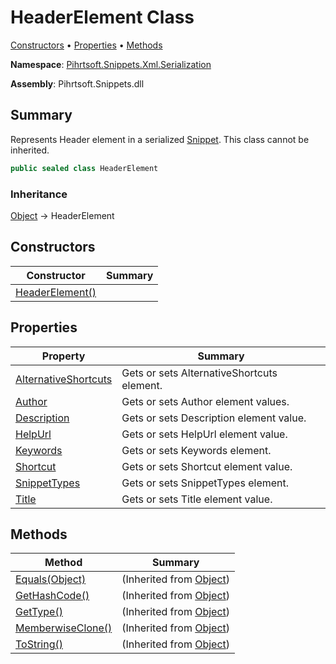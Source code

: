 # HeaderElement Class

[Constructors](#constructors) &#x2022; [Properties](#properties) &#x2022; [Methods](#methods)

**Namespace**: [Pihrtsoft.Snippets.Xml.Serialization](../README.md)

**Assembly**: Pihrtsoft\.Snippets\.dll

## Summary

Represents Header element in a serialized [Snippet](../../../Snippet/README.md)\. This class cannot be inherited\.

```csharp
public sealed class HeaderElement
```

### Inheritance

[Object](https://docs.microsoft.com/en-us/dotnet/api/system.object) &#x2192; HeaderElement

## Constructors

| Constructor | Summary |
| ----------- | ------- |
| [HeaderElement()](-ctor/README.md) | |

## Properties

| Property | Summary |
| -------- | ------- |
| [AlternativeShortcuts](AlternativeShortcuts/README.md) | Gets or sets AlternativeShortcuts element\. |
| [Author](Author/README.md) | Gets or sets Author element values\. |
| [Description](Description/README.md) | Gets or sets Description element value\. |
| [HelpUrl](HelpUrl/README.md) | Gets or sets HelpUrl element value\. |
| [Keywords](Keywords/README.md) | Gets or sets Keywords element\. |
| [Shortcut](Shortcut/README.md) | Gets or sets Shortcut element value\. |
| [SnippetTypes](SnippetTypes/README.md) | Gets or sets SnippetTypes element\. |
| [Title](Title/README.md) | Gets or sets Title element value\. |

## Methods

| Method | Summary |
| ------ | ------- |
| [Equals(Object)](https://docs.microsoft.com/en-us/dotnet/api/system.object.equals) |  \(Inherited from [Object](https://docs.microsoft.com/en-us/dotnet/api/system.object)\) |
| [GetHashCode()](https://docs.microsoft.com/en-us/dotnet/api/system.object.gethashcode) |  \(Inherited from [Object](https://docs.microsoft.com/en-us/dotnet/api/system.object)\) |
| [GetType()](https://docs.microsoft.com/en-us/dotnet/api/system.object.gettype) |  \(Inherited from [Object](https://docs.microsoft.com/en-us/dotnet/api/system.object)\) |
| [MemberwiseClone()](https://docs.microsoft.com/en-us/dotnet/api/system.object.memberwiseclone) |  \(Inherited from [Object](https://docs.microsoft.com/en-us/dotnet/api/system.object)\) |
| [ToString()](https://docs.microsoft.com/en-us/dotnet/api/system.object.tostring) |  \(Inherited from [Object](https://docs.microsoft.com/en-us/dotnet/api/system.object)\) |

